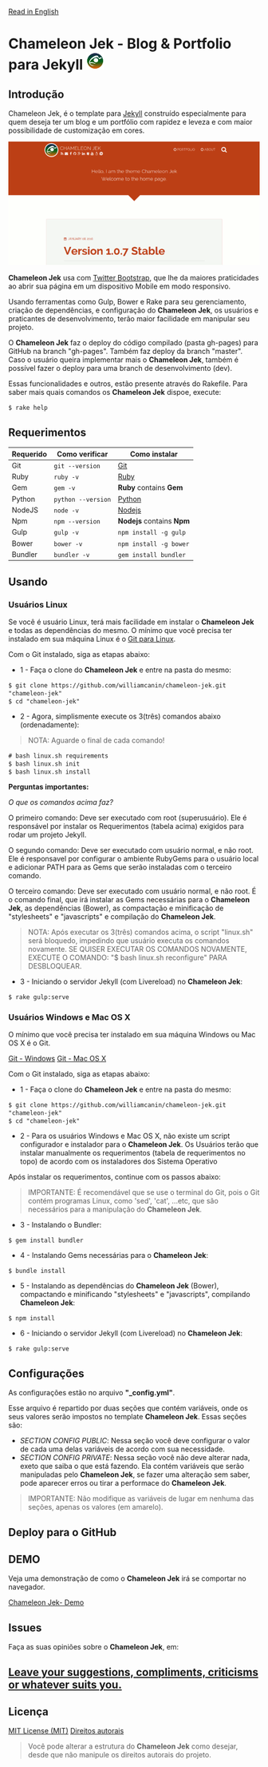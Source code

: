 [Read in English](https://github.com/williamcanin/chameleon-jek/blob/master/README-en_US.md)

# Chameleon Jek - Blog & Portfolio para Jekyll <img src="https://raw.githubusercontent.com/williamcanin/chameleon-jek/dev/assets/images/avatar/out.png" alt="jekyll cv creator image" width="7%" height="7%"/>

## Introdução

Chameleon Jek, é o template para [Jekyll](http://jekyllrb.com) construído especialmente para quem deseja ter um blog e um portfólio com rapidez e leveza e com maior possibilidade de customização em cores.

[![Demo Chameleon Jeky Colors](https://raw.githubusercontent.com/williamcanin/chameleon-jek/dev/assets/images/preview/animation-no-border.gif)](https://raw.githubusercontent.com/williamcanin/chameleon-jek/dev/assets/images/preview/animation-no-border.gif)

**Chameleon Jek** usa com [Twitter Bootstrap](http://getbootstrap.com), que lhe da maiores praticidades ao abrir sua página em um dispositivo Mobile em modo responsivo.

Usando ferramentas como Gulp, Bower e Rake para seu gerenciamento, criação de dependências, e configuração do **Chameleon Jek**, os usuários e praticantes de desenvolvimento, terão maior facilidade em manipular seu projeto. 

O **Chameleon Jek** faz o deploy do código compilado (pasta gh-pages) para GitHub na branch "gh-pages". Também faz deploy da branch "master". Caso o usuário queira implementar mais o **Chameleon Jek**, também é possível fazer o deploy para uma branch de desenvolvimento (dev). 

Essas funcionalidades e outros, estão presente através do Rakefile.
Para saber mais quais comandos os **Chameleon Jek** dispoe, execute:

```
$ rake help
```

## Requerimentos

| Requerido       | Como verificar      | Como instalar  |
| --------------- | ------------------- | -------------- | 
| Git             | `git --version`     | [Git](http://git-scm.com/) |
| Ruby            | `ruby -v`           | [Ruby](https://www.ruby-lang.org) |
| Gem             | `gem -v`            | **Ruby** contains **Gem** |
| Python          | `python --version`  | [Python](https://www.python.org/) |
| NodeJS          | `node -v`           | [Nodejs](http://nodejs.org/) |
| Npm             | `npm --version`     | **Nodejs** contains **Npm** |
| Gulp            | `gulp -v`           | `npm install -g gulp` |
| Bower           | `bower -v`          | `npm install -g bower` |
| Bundler         | `bundler -v`        | `gem install bundler` |


## Usando

### Usuários Linux

Se você é usuário Linux, terá mais facilidade em instalar o **Chameleon Jek** e todas as dependências do mesmo. O mínimo que você precisa ter instalado em sua máquina Linux é o [Git para Linux](https://git-scm.com/download/linux).

Com o Git instalado, siga as etapas abaixo:

* 1 - Faça o clone do **Chameleon Jek** e entre na pasta do mesmo:

```
$ git clone https://github.com/williamcanin/chameleon-jek.git "chameleon-jek"
$ cd "chameleon-jek"
```


* 2 - Agora, simplismente execute os 3(três) comandos abaixo (ordenadamente):

> NOTA: Aguarde o final de cada comando!


```
# bash linux.sh requirements
$ bash linux.sh init
$ bash linux.sh install
```

**Perguntas importantes:**

*O que os comandos acima faz?*

O primeiro comando: Deve ser executado com root (superusuário). Ele é responsável por instalar os Requerimentos (tabela acima) exigidos para rodar um projeto Jekyll.

O segundo comando: Deve ser executado com usuário normal, e não root.
Ele é responsavel por configurar o ambiente RubyGems para o usuário local e adicionar PATH para as Gems que serão instaladas com o terceiro comando.

O terceiro comando: Deve ser executado com usuário normal, e não root.
É o comando final, que irá instalar as Gems necessárias para o **Chameleon Jek**, as dependências (Bower), as compactação e minificação de "stylesheets" e "javascripts" e compilação do **Chameleon Jek**. 

> NOTA: Após executar os 3(três) comandos acima, o script "linux.sh" será 
> bloquedo, impedindo que usuário executa os comandos novamente. 
> SE QUISER EXECUTAR OS COMANDOS NOVAMENTE, EXECUTE O COMANDO: 
> "$ bash linux.sh reconfigure" PARA DESBLOQUEAR.

* 3 - Iniciando o servidor Jekyll (com Livereload) no **Chameleon Jek**:

```
$ rake gulp:serve
```

### Usuários Windows e Mac OS X

O mínimo que você precisa ter instalado em sua máquina Windows ou Mac OS X é o Git.

[Git - Windows](https://git-scm.com/download/win)
[Git - Mac OS X](https://git-scm.com/download/mac)

Com o Git instalado, siga as etapas abaixo:

* 1 - Faça o clone do **Chameleon Jek** e entre na pasta do mesmo:

```
$ git clone https://github.com/williamcanin/chameleon-jek.git "chameleon-jek"
$ cd "chameleon-jek"
```

* 2 - Para os usuários Windows e Mac OS X, não existe um script configurador e instalador para o **Chameleon Jek**. Os Usuários terão que instalar manualmente os requerimentos (tabela de requerimentos no topo) de acordo com os instaladores dos Sistema Operativo

Após instalar os requerimentos, continue com os passos abaixo:

> IMPORTANTE: É recomendável que se use o terminal do Git, pois o Git contém
> programas Linux, como 'sed', 'cat', ...etc, que são necessários para a
> manipulação do **Chameleon Jek**.

* 3 - Instalando o Bundler:

```
$ gem install bundler  
```

* 4 - Instalando Gems necessárias para o **Chameleon Jek**:

```
$ bundle install
```

* 5 - Instalando as dependências do **Chameleon Jek** (Bower), compactando e minificando "stylesheets" e "javascripts", compilando **Chameleon Jek**:

```
$ npm install
```

* 6 - Iniciando o servidor Jekyll (com Livereload) no **Chameleon Jek**:

```
$ rake gulp:serve
```

## Configurações

As configurações estão no arquivo **"_config.yml"**. 

Esse arquivo é repartido por duas seções que contém variáveis, onde os seus valores serão impostos no template **Chameleon Jek**. Essas seções são:

* *SECTION CONFIG PUBLIC*: Nessa seção você deve configurar o valor de cada uma delas variáveis de acordo com sua necessidade.
* *SECTION CONFIG PRIVATE*: Nessa seção você não deve alterar nada, exeto que saiba o que está fazendo. Ela contém variáveis que serão manipuladas pelo **Chameleon Jek**, se fazer uma alteração sem saber, pode aparecer erros ou tirar a performace do **Chameleon Jek**.

> IMPORTANTE: Não modifique as variáveis de lugar em nenhuma das seções, 
> apenas os valores (em amarelo).

## Deploy para o GitHub

## DEMO 

Veja uma demonstração de como o **Chameleon Jek** irá se comportar no navegador.

[Chameleon Jek- Demo](http://williamcanin.github.io/chameleon-jek/)


## Issues

Faça as suas opiniões sobre o **Chameleon Jek**, em:

## [Leave your suggestions, compliments, criticisms or whatever suits you.](https://github.com/williamcanin/chameleon-jek/issues/1)

## Licença 

[MIT License (MIT)](https://opensource.org/licenses/MIT)
[Direitos autorais](http://github.com/williamcanin)

> Você pode alterar a estrutura do **Chameleon Jek** como desejar, desde que 
> não manipule os direitos autorais do projeto.







